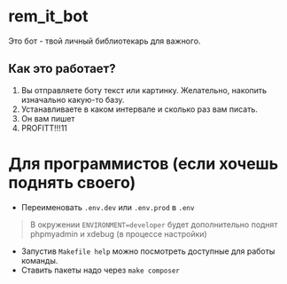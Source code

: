 # rem_it_bot
Это бот - твой личный библиотекарь для важного.

## Как это работает?
1. Вы отправляете боту текст или картинку. Желательно, накопить изначально какую-то базу.
2. Устанавливаете в каком интервале и сколько раз вам писать.
3. Он вам пишет
4. PROFITT!!!11



# Для программистов (если хочешь поднять своего)

- Переименовать `.env.dev` или `.env.prod` в `.env`

> В окружении `ENVIRONMENT=developer` будет дополнительно поднят phpmyadmin и xdebug (в процессе настройки)

- Запустив `Makefile help` можно посмотреть доступные для работы команды.
- Ставить пакеты надо через `make composer`